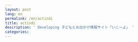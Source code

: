 ```yaml
---
layout: post
lang: en
permalink: /en/actindi
title: actindi
description: ' Developing 子どもとお出かけ情報サイト「いこーよ」 '
categories: 
---
```

